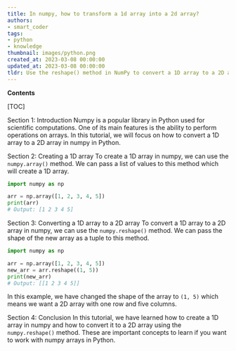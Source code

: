 ```yaml
---
title: In numpy, how to transform a 1d array into a 2d array?
authors:
- smart_coder
tags:
- python
- knowledge
thumbnail: images/python.png
created_at: 2023-03-08 00:00:00
updated_at: 2023-03-08 00:00:00
tldr: Use the reshape() method in NumPy to convert a 1D array to a 2D array.
---
```


**Contents**

[TOC]

Section 1: Introduction
Numpy is a popular library in Python used for scientific computations. One of its main features is the ability to perform operations on arrays. In this tutorial, we will focus on how to convert a 1D array to a 2D array in numpy in Python.

Section 2: Creating a 1D array
To create a 1D array in numpy, we can use the `numpy.array()` method. We can pass a list of values to this method which will create a 1D array.

```python
import numpy as np

arr = np.array([1, 2, 3, 4, 5])
print(arr)
# Output: [1 2 3 4 5]
```

Section 3: Converting a 1D array to a 2D array
To convert a 1D array to a 2D array in numpy, we can use the `numpy.reshape()` method. We can pass the shape of the new array as a tuple to this method.

```python
import numpy as np

arr = np.array([1, 2, 3, 4, 5])
new_arr = arr.reshape((1, 5))
print(new_arr)
# Output: [[1 2 3 4 5]]
```

In this example, we have changed the shape of the array to `(1, 5)` which means we want a 2D array with one row and five columns.

Section 4: Conclusion
In this tutorial, we have learned how to create a 1D array in numpy and how to convert it to a 2D array using the `numpy.reshape()` method. These are important concepts to learn if you want to work with numpy arrays in Python.
